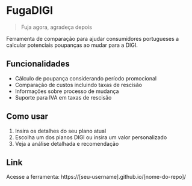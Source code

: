 # FugaDIGI

> Fuja agora, agradeça depois

Ferramenta de comparação para ajudar consumidores portugueses a calcular potenciais poupanças ao mudar para a DIGI.

## Funcionalidades

- Cálculo de poupança considerando período promocional
- Comparação de custos incluindo taxas de rescisão
- Informações sobre processo de mudança
- Suporte para IVA em taxas de rescisão

## Como usar

1. Insira os detalhes do seu plano atual
2. Escolha um dos planos DIGI ou insira um valor personalizado
3. Veja a análise detalhada e recomendação

## Link

Acesse a ferramenta: https://[seu-username].github.io/[nome-do-repo]/ 